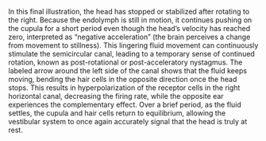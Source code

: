 In this final illustration, the head has stopped or stabilized after rotating to the right. Because the endolymph is still in motion, it continues pushing on the cupula for a short period even though the head’s velocity has reached zero, interpreted as “negative acceleration” (the brain perceives a change from movement to stillness). 
This lingering fluid movement can continuously stimulate the semicircular canal, leading to a temporary sense of continued rotation, known as post-rotational or post-acceleratory nystagmus. The labeled arrow around the left side of the canal shows that the fluid keeps moving, bending the hair cells in the opposite direction once the head stops. 
This results in hyperpolarization of the receptor cells in the right horizontal canal, decreasing the firing rate, while the opposite ear experiences the complementary effect. Over a brief period, as the fluid settles, the cupula and hair cells return to equilibrium, allowing the vestibular system to once again accurately signal that the head is truly at rest.